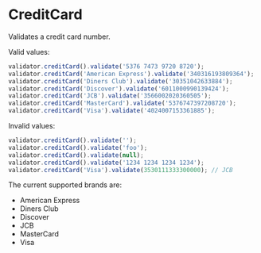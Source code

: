 # CreditCard

Validates a credit card number.

Valid values:

```js
validator.creditCard().validate('5376 7473 9720 8720');
validator.creditCard('American Express').validate('340316193809364');
validator.creditCard('Diners Club').validate('30351042633884');
validator.creditCard('Discover').validate('6011000990139424');
validator.creditCard('JCB').validate('3566002020360505');
validator.creditCard('MasterCard').validate('5376747397208720');
validator.creditCard('Visa').validate('4024007153361885');
```

Invalid values:

```js
validator.creditCard().validate('');
validator.creditCard().validate('foo');
validator.creditCard().validate(null);
validator.creditCard().validate('1234 1234 1234 1234');
validator.creditCard('Visa').validate(3530111333300000); // JCB
```

The current supported brands are:

- American Express
- Diners Club
- Discover
- JCB
- MasterCard
- Visa
